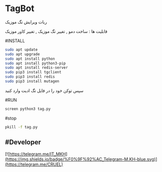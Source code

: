 # TagBot
ربات ویرایش تگ موزیک

قابلیت ها :
ساخت دمو , تغییر تگ موزیک , تغییر کاور موزیک


#INSTALL
```sh
sudo apt update
sudo apt upgrade
sudo apt install python
sudo apt install python3-pip
sudo apt install redis-server
sudo pip3 install tgclient
sudo pip3 install redis
sudo pip3 install mutagen
```

سپس توکن خود را در فایل تگ ادیت وارد کنید

#RUN
```sh
screen python3 tag.py
```

#stop
```sh
pkill -f tag.py
```


#Developer
-------
[![https://telegram.me/IT_MKH](https://img.shields.io/badge/%F0%9F%92%AC_Telegram-M.KH-blue.svg)](https://telegram.me/CRUEL)

